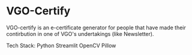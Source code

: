 # VGO-Certify

VGO-certify is an e-certificate generator for people that have made their contirbution in one of VGO's undertakings (like Newsletter).

Tech Stack:
Python
Streamlit
OpenCV
Pillow
